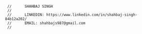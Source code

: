      //      SHAHBAJ SINGH
     //
     //      LINKEDIN: https://www.linkedin.com/in/shahbaj-singh-84b12a202/
     //      EMAIL: shahbajs987@gmail.com
     //
